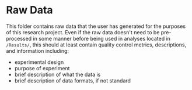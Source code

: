 # Raw Data

This folder contains raw data that the user has generated for the purposes of this research project.
Even if the raw data doesn't need to be pre-processed in some manner before being used in analyses located in `/Results/`, this should at least contain quality control metrics, descriptions, and information including:

* experimental design
* purpose of experiment
* brief description of what the data is
* brief description of data formats, if not standard
